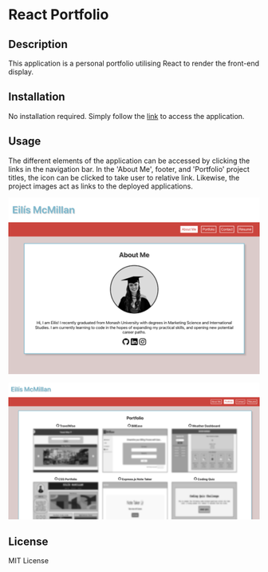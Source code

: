 # React Portfolio


## Description 
This application is a personal portfolio utilising React to render the front-end display. 

## Installation 
No installation required. Simply follow the [link](https://eilismcmillan.github.io/React-Portfolio/) to access the application. 

## Usage 
The different elements of the application can be accessed by clicking the links in the navigation bar. 
In the 'About Me', footer, and 'Portfolio' project titles, the icon can be clicked to take user to relative link. Likewise, the project images act as links to the deployed applications. 

![screenshot of about me page](https://github.com/eilismcmillan/React-Portfolio/blob/main/assets/images/about-me-screenshot.png)

![screenshot portfolio page](https://github.com/eilismcmillan/React-Portfolio/blob/main/assets/images/portfolio-screenshot.png)

## License 
MIT License 
